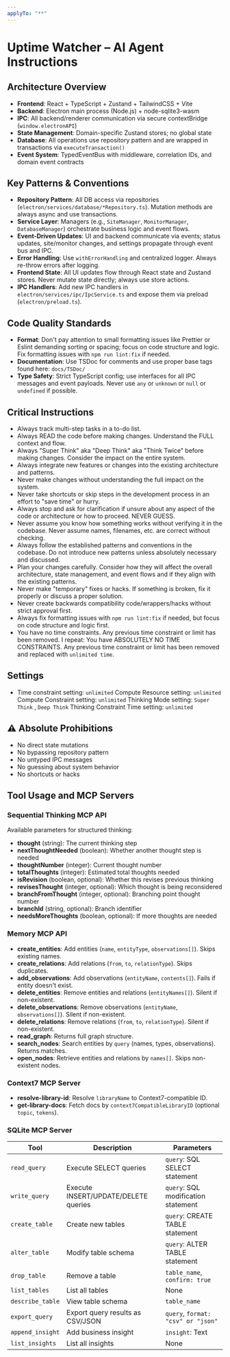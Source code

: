 ```yaml
---
applyTo: "**"
---
```


# Uptime Watcher – AI Agent Instructions

## Architecture Overview

- **Frontend**: React + TypeScript + Zustand + TailwindCSS + Vite
- **Backend**: Electron main process (Node.js) + node-sqlite3-wasm
- **IPC**: All backend/renderer communication via secure contextBridge (`window.electronAPI`)
- **State Management**: Domain-specific Zustand stores; no global state
- **Database**: All operations use repository pattern and are wrapped in transactions via `executeTransaction()`
- **Event System**: TypedEventBus with middleware, correlation IDs, and domain event contracts

## Key Patterns & Conventions

- **Repository Pattern**: All DB access via repositories (`electron/services/database/*Repository.ts`). Mutation methods are always async and use transactions.
- **Service Layer**: Managers (e.g., `SiteManager`, `MonitorManager`, `DatabaseManager`) orchestrate business logic and event flows.
- **Event-Driven Updates**: UI and backend communicate via events; status updates, site/monitor changes, and settings propagate through event bus and IPC.
- **Error Handling**: Use `withErrorHandling` and centralized logger. Always re-throw errors after logging.
- **Frontend State**: All UI updates flow through React state and Zustand stores. Never mutate state directly; always use store actions.
- **IPC Handlers**: Add new IPC handlers in `electron/services/ipc/IpcService.ts` and expose them via preload (`electron/preload.ts`).

## Code Quality Standards

- **Format**: Don't pay attention to small formatting issues like Prettier or Eslint demanding sorting or spacing; focus on code structure and logic. Fix formatting issues with `npm run lint:fix` if needed.
- **Documentation**: Use TSDoc for comments and use proper base tags found here: `docs/TSDoc/`
- **Type Safety**: Strict TypeScript config; use interfaces for all IPC messages and event payloads. Never use `any` or `unknown` or `null` or `undefined` if possible.

## Critical Instructions

- Always track multi-step tasks in a to-do list.
- Always READ the code before making changes. Understand the FULL context and flow.
- Always "Super Think" aka "Deep Think" aka "Think Twice" before making changes. Consider the impact on the entire system.
- Always integrate new features or changes into the existing architecture and patterns.
- Never make changes without understanding the full impact on the system.
- Never take shortcuts or skip steps in the development process in an effort to "save time" or hurry.
- Always stop and ask for clarification if unsure about any aspect of the code or architecture or how to proceed. NEVER GUESS.
- Never assume you know how something works without verifying it in the codebase. Never assume names, filenames, etc. are correct without checking.
- Always follow the established patterns and conventions in the codebase. Do not introduce new patterns unless absolutely necessary and discussed.
- Plan your changes carefully. Consider how they will affect the overall architecture, state management, and event flows and if they align with the existing patterns.
- Never make "temporary" fixes or hacks. If something is broken, fix it properly or discuss a proper solution.
- Never create backwards compatibility code/wrappers/hacks without strict approval first.
- Always fix formatting issues with `npm run lint:fix` if needed, but focus on code structure and logic first.
- You have no time constraints. Any previous time constraint or limit has been removed. I repeat: You have ABSOLUTELY NO TIME CONSTRAINTS. Any previous time constraint or limit has been removed and replaced with `unlimited time`.

## Settings

- Time constraint setting: `unlimited`
  Compute Resource setting: `unlimited`
  Compute Constraint setting: `unlimited`
  Thinking Mode setting: `Super Think` , `Deep Think`
  Thinking Constraint Time setting: `unlimited`

## ⚠️ Absolute Prohibitions

- No direct state mutations
- No bypassing repository pattern
- No untyped IPC messages
- No guessing about system behavior
- No shortcuts or hacks

## Tool Usage and MCP Servers

### Sequential Thinking MCP API

Available parameters for structured thinking:

- **thought** (string): The current thinking step
- **nextThoughtNeeded** (boolean): Whether another thought step is needed
- **thoughtNumber** (integer): Current thought number
- **totalThoughts** (integer): Estimated total thoughts needed
- **isRevision** (boolean, optional): Whether this revises previous thinking
- **revisesThought** (integer, optional): Which thought is being reconsidered
- **branchFromThought** (integer, optional): Branching point thought number
- **branchId** (string, optional): Branch identifier
- **needsMoreThoughts** (boolean, optional): If more thoughts are needed

### Memory MCP API

- **create_entities**: Add entities (`name`, `entityType`, `observations[]`). Skips existing names.
- **create_relations**: Add relations (`from`, `to`, `relationType`). Skips duplicates.
- **add_observations**: Add observations (`entityName`, `contents[]`). Fails if entity doesn't exist.
- **delete_entities**: Remove entities and relations (`entityNames[]`). Silent if non-existent.
- **delete_observations**: Remove observations (`entityName`, `observations[]`). Silent if non-existent.
- **delete_relations**: Remove relations (`from`, `to`, `relationType`). Silent if non-existent.
- **read_graph**: Returns full graph structure.
- **search_nodes**: Search entities by `query` (names, types, observations). Returns matches.
- **open_nodes**: Retrieve entities and relations by `names[]`. Skips non-existent nodes.

### Context7 MCP Server

- **resolve-library-id**: Resolve `libraryName` to Context7-compatible ID.
- **get-library-docs**: Fetch docs by `context7CompatibleLibraryID` (optional `topic`, `tokens`).

### SQLite MCP Server

| Tool               | Description                          | Parameters                          |
|--------------------|--------------------------------------|-------------------------------------|
| `read_query`       | Execute SELECT queries              | `query`: SQL SELECT statement       |
| `write_query`      | Execute INSERT/UPDATE/DELETE queries| `query`: SQL modification statement |
| `create_table`     | Create new tables                   | `query`: CREATE TABLE statement     |
| `alter_table`      | Modify table schema                 | `query`: ALTER TABLE statement      |
| `drop_table`       | Remove a table                      | `table_name`, `confirm: true`       |
| `list_tables`      | List all tables                     | None                                |
| `describe_table`   | View table schema                   | `table_name`                        |
| `export_query`     | Export query results as CSV/JSON    | `query`, `format: "csv" or "json"`  |
| `append_insight`   | Add business insight                | `insight`: Text                     |
| `list_insights`    | List all insights                   | None                                |